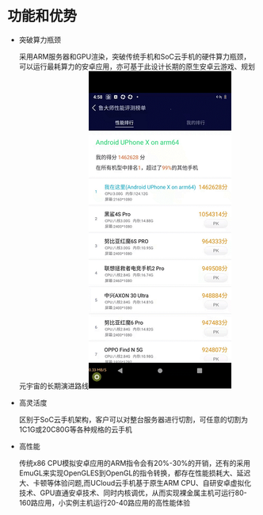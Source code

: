<!--建议复杂操作配图说明-->
# 功能和优势
* 突破算力瓶颈

   采用ARM服务器和GPU渲染，突破传统手机和SoC云手机的硬件算力瓶颈，可以运行最耗算力的安卓应用，亦可基于此设计长期的原生安卓云游戏、规划元宇宙的长期演进路线![img](images/SL.png)
* 高灵活度

   区别于SoC云手机架构，客户可以对整台服务器进行切割，可任意的切割为1C1G或20C80G等各种规格的云手机
   
* 高性能

   传统x86 CPU模拟安卓应用的ARM指令会有20%-30%的开销，还有的采用EmuGL来实现OpenGLES到OpenGL的指令转换，都存在性能损耗大、延迟大、卡顿等体验问题,而UCloud云手机基于原生ARM CPU、自研安卓虚拟化技术、GPU直通安卓技术、同时内核调优，从而实现裸金属主机可运行80-160路应用，小实例主机运行20-40路应用的高性能体验
   
